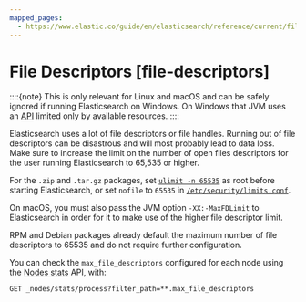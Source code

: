 ```yaml
---
mapped_pages:
  - https://www.elastic.co/guide/en/elasticsearch/reference/current/file-descriptors.html
---
```


# File Descriptors [file-descriptors]

::::{note} 
This is only relevant for Linux and macOS and can be safely ignored if running Elasticsearch on Windows. On Windows that JVM uses an [API](https://msdn.microsoft.com/en-us/library/windows/desktop/aa363858(v=vs.85).aspx) limited only by available resources.
::::


Elasticsearch uses a lot of file descriptors or file handles. Running out of file descriptors can be disastrous and will most probably lead to data loss. Make sure to increase the limit on the number of open files descriptors for the user running Elasticsearch to 65,535 or higher.

For the `.zip` and `.tar.gz` packages, set [`ulimit -n 65535`](setting-system-settings.md#ulimit) as root before starting Elasticsearch,   or set `nofile` to `65535` in [`/etc/security/limits.conf`](setting-system-settings.md#limits.conf).

On macOS, you must also pass the JVM option `-XX:-MaxFDLimit` to Elasticsearch in order for it to make use of the higher file descriptor limit.

RPM and Debian packages already default the maximum number of file descriptors to 65535 and do not require further configuration.

You can check the `max_file_descriptors` configured for each node using the [Nodes stats](https://www.elastic.co/docs/api/doc/elasticsearch/operation/operation-nodes-stats) API, with:

```console
GET _nodes/stats/process?filter_path=**.max_file_descriptors
```

